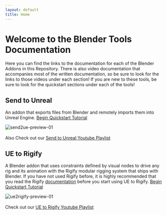 ```yaml
---
layout: default
title: Home
---
```

# Welcome to the Blender Tools Documentation
Here you can find the links to the documentation for each of the Blender Addons in this Repository. There is also video documentation that accompanies most of the written documentation, so be sure to look for the links to those videos under each section!
If you are new to these tools, be sure to look for the quickstart sections under each of the tools!

## Send to Unreal 
An addon that exports files from Blender and remotely imports them into Unreal Engine. [Begin Quickstart Tutorial](send2ue/quickstart)

![send2ue-preview-01](/assets/images/send2ue-preview-01.jpg)
<br/><br/>
Also Check out our [Send to Unreal Youtube Playlist](https://www.youtube.com/playlist?list=PLZlv_N0_O1gZfQaN9qXynWllL7bzX8H3t)

## UE to Rigify 
A Blender addon that uses constraints defined by visual nodes to drive any rig and its animation with the Rigify modular rigging system that ships with Blender. If you have not used Rigify before, it is highly recommended that you read the Rigify [documentation](https://docs.blender.org/manual/en/latest/addons/rigging/rigify/index.html) before you start using UE to Rigify. [Begin Quickstart Tutorial](ue2rigify/quickstart)

![ue2rigify-preview-01](/assets/images/ue2rigify-preview-01.jpg)
<br/><br/>
Check out our [UE to Rigify Youtube Playlist](https://www.youtube.com/playlist?list=PLZlv_N0_O1gaxZDBH0-8A_C3OyhyLsJcE)